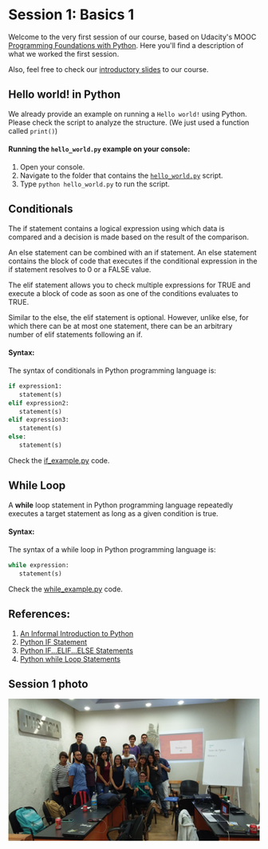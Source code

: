 # Session 1: Basics 1

Welcome to the very first session of our course, based on Udacity's MOOC [Programming Foundations with Python](https://www.udacity.com/course/programming-foundations-with-python--ud036). Here you'll find a description of what we worked the first session.

Also, feel free to check our [introductory slides](https://github.com/RodolfoFerro/muk/blob/master/Session01/slides.pdf) to our course.

## Hello world! in Python

We already provide an example on running a `Hello world!` using Python. Please check the script to analyze the structure. (We just used a function called `print()`)

#### Running the `hello_world.py` example on your console:
1. Open your console.
2. Navigate to the folder that contains the [`hello_world.py`](https://github.com/RodolfoFerro/muk/blob/master/Session01/hello_world.py) script.
3. Type `python hello_world.py` to run the script.

## Conditionals
The if statement contains a logical expression using which data is compared and a decision is made based on the result of the comparison.

An else statement can be combined with an if statement. An else statement contains the block of code that executes if the conditional expression in the if statement resolves to 0 or a FALSE value.

The elif statement allows you to check multiple expressions for TRUE and execute a block of code as soon as one of the conditions evaluates to TRUE.

Similar to the else, the elif statement is optional. However, unlike else, for which there can be at most one statement, there can be an arbitrary number of elif statements following an if.

#### Syntax:
The syntax of conditionals in Python programming language is:
```python
if expression1:
   statement(s)
elif expression2:
   statement(s)
elif expression3:
   statement(s)
else:
   statement(s)
```
Check the [if_example.py](https://github.com/RodolfoFerro/muk/blob/master/Session01/if_example.py) code.


## While Loop
A **while** loop statement in Python programming language repeatedly executes a target statement as long as a given condition is true.

#### Syntax:
The syntax of a while loop in Python programming language is:
```python
while expression:
   statement(s)
```
Check the [while_example.py](https://github.com/RodolfoFerro/muk/blob/master/Session01/while_example.py) code.

## References:
1. [An Informal Introduction to Python](https://docs.python.org/3/tutorial/introduction.html)
2. [Python IF Statement](https://www.tutorialspoint.com/python/python_if_statement.htm)
3. [Python IF...ELIF...ELSE Statements](https://www.tutorialspoint.com/python/python_if_else.htm)
4. [Python while Loop Statements](https://www.tutorialspoint.com/python/python_while_loop.htm)

## Session 1 photo
![Session 01](https://github.com/RodolfoFerro/muk/blob/master/Session01/session01.jpg "Session 01")
